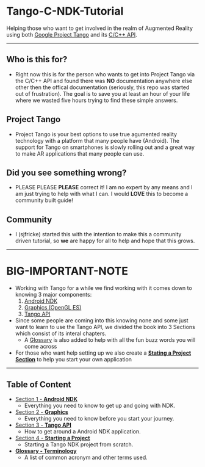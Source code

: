 # Tango-C-NDK-Tutorial
Helping those who want to get involved in the realm of Augmented Reality using both [Google Project Tango](https://get.google.com/tango/) and its [C/C++ API](https://developers.google.com/tango/apis/c/).

------

## Who is this for?
* Right now this is for the person who wants to get into Project Tango via the C/C++ API and found there was **NO** documentation anywhere else other then the offical documentation (seriously, this repo was started out of frustration). The goal is to save you at least an hour of your life where we wasted five hours trying to find these simple answers.

## Project Tango
* Project Tango is your best options to use true agumented reality technology with a platform that many people have (Android). The support for Tango on smartphones is slowly rolling out and a great way to make AR applications that many people can use.

## Did you see something wrong?
* PLEASE PLEASE **PLEASE** correct it! I am no expert by any means and I am just trying to help with what I can. I would **LOVE** this to become a community built guide!

## Community
* I (sjfricke) started this with the intention to make this a community driven tutorial, so **we** are happy for all to help and hope that this grows.

------

# BIG-IMPORTANT-NOTE
* Working with Tango for a while we find working with it comes down to knowing 3 major components:
    1. [Android NDK](./Section_01_NDK)
    2. [Graphics (OpenGL ES)](./Section_02_Graphics)
    3. [Tango API](./Section_03_Tango)
* Since some people are coming into this knowing none and some just want to learn to use the Tango API, we divided the book into 3 Sections which consist of its interal chapters.
    * A [Glossary](./Glossary.md) is also added to help with all the fun buzz words you will come across
* For those who want help setting up we also create a **[Stating a Project Section](./Section_04_Projects)** to help you start your own application

------

## Table of Content
* [Section 1 - **Android NDK**](./Section_01_NDK)
    * Everything you need to know to get up and going with NDK.
* [Section 2 - **Graphics**](./Section_02_Graphics)
    * Everything you need to know before you start your journey.
* [Section 3 - **Tango API**](./Section_03_Tango)
    * How to get around a Android NDK application.
* [Section 4 - **Starting a Project**](./Section_04_Project)
    * Starting a Tango NDK project from scratch.
* [**Glossary - Terminology**](./Glossary.md)
    * A list of common acronym and other terms used.
